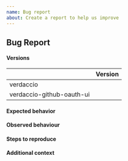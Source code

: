 ```yaml
---
name: Bug report
about: Create a report to help us improve
---
```


<!-- Please fill out the sections below. -->

## Bug Report

#### Versions

|                           | Version |
| ------------------------- | ------- |
| verdaccio                 |         |
| verdaccio-github-oauth-ui |         |

#### Expected behavior
<!-- A clear and concise description of what you expected to happen. -->

#### Observed behaviour
<!-- A clear and concise description of what the bug is. -->

#### Steps to reproduce
<!-- Steps to reproduce the behavior:
1. Go to '...'
2. Click on '....'
3. Scroll down to '....'
4. See error -->

#### Additional context
<!-- Screenshots, terminal output or any other context about the problem. -->
